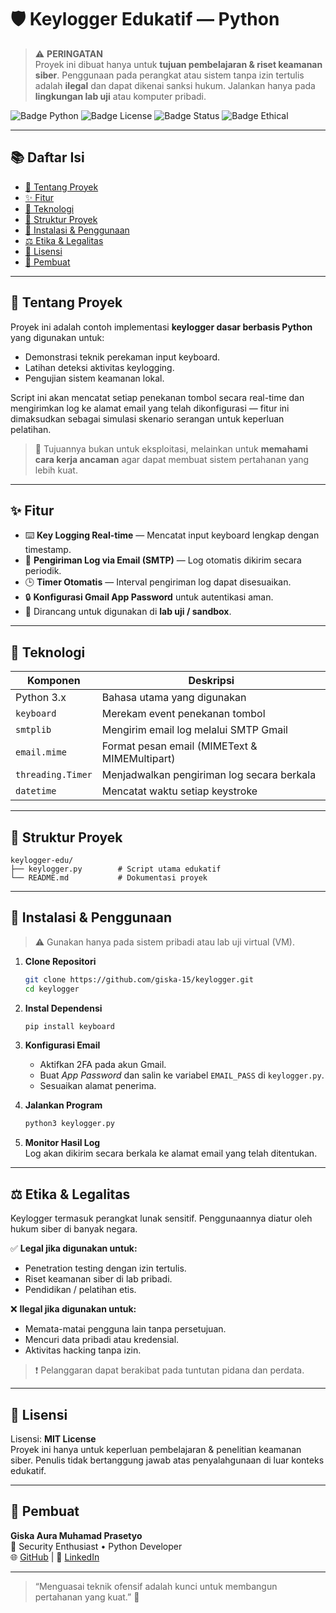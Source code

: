 # 🛡️ Keylogger Edukatif — Python

> ⚠️ **PERINGATAN**  
> Proyek ini dibuat hanya untuk **tujuan pembelajaran & riset keamanan siber**. Penggunaan pada perangkat atau sistem tanpa izin tertulis adalah **ilegal** dan dapat dikenai sanksi hukum. Jalankan hanya pada **lingkungan lab uji** atau komputer pribadi.

![Badge Python](https://img.shields.io/badge/Python-3.8+-blue?style=for-the-badge&logo=python)
![Badge License](https://img.shields.io/badge/License-MIT-green?style=for-the-badge)
![Badge Status](https://img.shields.io/badge/Status-Educational-orange?style=for-the-badge)
![Badge Ethical](https://img.shields.io/badge/Usage-Ethical%20Only-red?style=for-the-badge)

---

## 📚 Daftar Isi

- [📖 Tentang Proyek](#-tentang-proyek)
- [✨ Fitur](#-fitur)
- [🧰 Teknologi](#-teknologi)
- [📂 Struktur Proyek](#-struktur-proyek)
- [🚀 Instalasi & Penggunaan](#-instalasi--penggunaan)
- [⚖️ Etika & Legalitas](#️-etika--legalitas)
- [📜 Lisensi](#-lisensi)
- [👤 Pembuat](#-pembuat)

---

## 📖 Tentang Proyek

Proyek ini adalah contoh implementasi **keylogger dasar berbasis Python** yang digunakan untuk:
- Demonstrasi teknik perekaman input keyboard.  
- Latihan deteksi aktivitas keylogging.  
- Pengujian sistem keamanan lokal.

Script ini akan mencatat setiap penekanan tombol secara real-time dan mengirimkan log ke alamat email yang telah dikonfigurasi — fitur ini dimaksudkan sebagai simulasi skenario serangan untuk keperluan pelatihan.

> 🧠 Tujuannya bukan untuk eksploitasi, melainkan untuk **memahami cara kerja ancaman** agar dapat membuat sistem pertahanan yang lebih kuat.

---

## ✨ Fitur

- ⌨️ **Key Logging Real-time** — Mencatat input keyboard lengkap dengan timestamp.  
- 📨 **Pengiriman Log via Email (SMTP)** — Log otomatis dikirim secara periodik.  
- 🕒 **Timer Otomatis** — Interval pengiriman log dapat disesuaikan.  
- 🔒 **Konfigurasi Gmail App Password** untuk autentikasi aman.  
- 🧪 Dirancang untuk digunakan di **lab uji / sandbox**.

---

## 🧰 Teknologi

| Komponen         | Deskripsi                                                                 |
|------------------|----------------------------------------------------------------------------|
| Python 3.x       | Bahasa utama yang digunakan                                               |
| `keyboard`       | Merekam event penekanan tombol                                           |
| `smtplib`       | Mengirim email log melalui SMTP Gmail                                    |
| `email.mime`    | Format pesan email (MIMEText & MIMEMultipart)                             |
| `threading.Timer` | Menjadwalkan pengiriman log secara berkala                              |
| `datetime`      | Mencatat waktu setiap keystroke                                          |

---

## 📂 Struktur Proyek

```
keylogger-edu/
├── keylogger.py        # Script utama edukatif
└── README.md           # Dokumentasi proyek
```

---

## 🚀 Instalasi & Penggunaan

> ⚠️ Gunakan hanya pada sistem pribadi atau lab uji virtual (VM).

1. **Clone Repositori**
   ```bash
   git clone https://github.com/giska-15/keylogger.git
   cd keylogger
   ```

2. **Instal Dependensi**
   ```bash
   pip install keyboard
   ```

3. **Konfigurasi Email**  
   - Aktifkan 2FA pada akun Gmail.  
   - Buat *App Password* dan salin ke variabel `EMAIL_PASS` di `keylogger.py`.  
   - Sesuaikan alamat penerima.

4. **Jalankan Program**
   ```bash
   python3 keylogger.py
   ```

5. **Monitor Hasil Log**  
   Log akan dikirim secara berkala ke alamat email yang telah ditentukan.

---

## ⚖️ Etika & Legalitas

Keylogger termasuk perangkat lunak sensitif. Penggunaannya diatur oleh hukum siber di banyak negara.

✅ **Legal jika digunakan untuk:**
- Penetration testing dengan izin tertulis.  
- Riset keamanan siber di lab pribadi.  
- Pendidikan / pelatihan etis.

❌ **Ilegal jika digunakan untuk:**
- Memata-matai pengguna lain tanpa persetujuan.  
- Mencuri data pribadi atau kredensial.  
- Aktivitas hacking tanpa izin.

> ❗ Pelanggaran dapat berakibat pada tuntutan pidana dan perdata.

---

## 📜 Lisensi

Lisensi: **MIT License**  
Proyek ini hanya untuk keperluan pembelajaran & penelitian keamanan siber. Penulis tidak bertanggung jawab atas penyalahgunaan di luar konteks edukatif.

---

## 👤 Pembuat

**Giska Aura Muhamad Prasetyo**  
🔸 Security Enthusiast • Python Developer  
🌐 [GitHub](https://github.com/giska-15) | 💼 [LinkedIn](https://www.linkedin.com/in/giska-aura-muhamad-prasetyo-a90459319?utm_source=share_via&utm_content=profile&utm_medium=member_android)

---

> “Menguasai teknik ofensif adalah kunci untuk membangun pertahanan yang kuat.” 🧠
